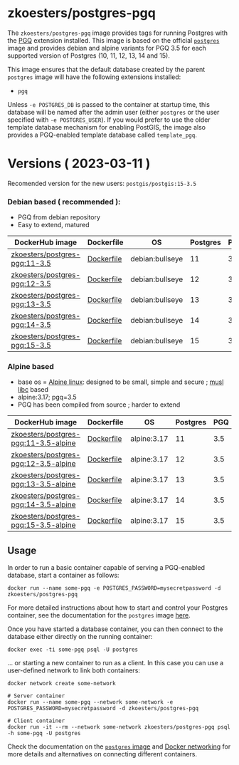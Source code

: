 # zkoesters/postgres-pgq

The `zkoesters/postgres-pgq` image provides tags for running Postgres with the [PGQ](https://github.com/pgq/pgq) extension installed. This image is based on the official [`postgres`](https://registry.hub.docker.com/_/postgres/) image and provides debian and alpine variants for PGQ 3.5 for each supported version of Postgres (10, 11, 12, 13, 14 and 15).

This image ensures that the default database created by the parent `postgres` image will have the following extensions installed:

* `pgq`

Unless `-e POSTGRES_DB` is passed to the container at startup time, this database will be named after the admin user (either `postgres` or the user specified with `-e POSTGRES_USER`). If you would prefer to use the older template database mechanism for enabling PostGIS, the image also provides a PGQ-enabled template database called `template_pgq`.

# Versions ( 2023-03-11 )

Recomended version for the new users: `postgis/postgis:15-3.5`

### Debian based ( recommended ):

* PGQ from debian repository
* Easy to extend, matured

| DockerHub image | Dockerfile | OS | Postgres | PGQ |
| --------------- | ---------- | -- | -------- | --- |
| [zkoesters/postgres-pgq:11-3.5](https://registry.hub.docker.com/r/zkoesters/postgres-pgq/tags?page=1&name=11-3.5) | [Dockerfile](https://github.com/zkoesters/docker-postgres-pgq/blob/master/11-3.5/Dockerfile) | debian:bullseye | 11 | 3.5 |
| [zkoesters/postgres-pgq:12-3.5](https://registry.hub.docker.com/r/zkoesters/postgres-pgq/tags?page=1&name=12-3.5) | [Dockerfile](https://github.com/zkoesters/docker-postgres-pgq/blob/master/12-3.5/Dockerfile) | debian:bullseye | 12 | 3.5 |
| [zkoesters/postgres-pgq:13-3.5](https://registry.hub.docker.com/r/zkoesters/postgres-pgq/tags?page=1&name=13-3.5) | [Dockerfile](https://github.com/zkoesters/docker-postgres-pgq/blob/master/13-3.5/Dockerfile) | debian:bullseye | 13 | 3.5 |
| [zkoesters/postgres-pgq:14-3.5](https://registry.hub.docker.com/r/zkoesters/postgres-pgq/tags?page=1&name=14-3.5) | [Dockerfile](https://github.com/zkoesters/docker-postgres-pgq/blob/master/14-3.5/Dockerfile) | debian:bullseye | 14 | 3.5 |
| [zkoesters/postgres-pgq:15-3.5](https://registry.hub.docker.com/r/zkoesters/postgres-pgq/tags?page=1&name=15-3.5) | [Dockerfile](https://github.com/zkoesters/docker-postgres-pgq/blob/master/15-3.5/Dockerfile) | debian:bullseye | 15 | 3.5 |

### Alpine based

* base os = [Alpine linux](https://alpinelinux.org/): designed to be small, simple and secure ; [musl libc](https://musl.libc.org/) based
* alpine:3.17; pgq=3.5
* PGQ has been compiled from source ; harder to extend

| DockerHub image | Dockerfile | OS | Postgres | PGQ |
| --------------- | ---------- | -- | -------- | --- |
| [zkoesters/postgres-pgq:11-3.5-alpine](https://registry.hub.docker.com/r/zkoesters/postgres-pgq/tags?page=1&name=11-3.5-alpine) | [Dockerfile](https://github.com/zkoesters/docker-postgres-pgq/blob/master/11-3.5/alpine/Dockerfile) | alpine:3.17 | 11 | 3.5 |
| [zkoesters/postgres-pgq:12-3.5-alpine](https://registry.hub.docker.com/r/zkoesters/postgres-pgq/tags?page=1&name=12-3.5-alpine) | [Dockerfile](https://github.com/zkoesters/docker-postgres-pgq/blob/master/12-3.5/alpine/Dockerfile) | alpine:3.17 | 12 | 3.5 |
| [zkoesters/postgres-pgq:13-3.5-alpine](https://registry.hub.docker.com/r/zkoesters/postgres-pgq/tags?page=1&name=13-3.5-alpine) | [Dockerfile](https://github.com/zkoesters/docker-postgres-pgq/blob/master/13-3.5/alpine/Dockerfile) | alpine:3.17 | 13 | 3.5 |
| [zkoesters/postgres-pgq:14-3.5-alpine](https://registry.hub.docker.com/r/zkoesters/postgres-pgq/tags?page=1&name=14-3.5-alpine) | [Dockerfile](https://github.com/zkoesters/docker-postgres-pgq/blob/master/14-3.5/alpine/Dockerfile) | alpine:3.17 | 14 | 3.5 |
| [zkoesters/postgres-pgq:15-3.5-alpine](https://registry.hub.docker.com/r/zkoesters/postgres-pgq/tags?page=1&name=15-3.5-alpine) | [Dockerfile](https://github.com/zkoesters/docker-postgres-pgq/blob/master/15-3.5/alpine/Dockerfile) | alpine:3.17 | 15 | 3.5 |

## Usage

In order to run a basic container capable of serving a PGQ-enabled database, start a container as follows:

    docker run --name some-pgq -e POSTGRES_PASSWORD=mysecretpassword -d zkoesters/postgres-pgq

For more detailed instructions about how to start and control your Postgres container, see the documentation for the `postgres` image [here](https://registry.hub.docker.com/_/postgres/).

Once you have started a database container, you can then connect to the database either directly on the running container:

    docker exec -ti some-pgq psql -U postgres

... or starting a new container to run as a client. In this case you can use a user-defined network to link both containers:

    docker network create some-network

    # Server container
    docker run --name some-pgq --network some-network -e POSTGRES_PASSWORD=mysecretpassword -d zkoesters/postgres-pgq

    # Client container
    docker run -it --rm --network some-network zkoesters/postgres-pgq psql -h some-pgq -U postgres

Check the documentation on the [`postgres` image](https://registry.hub.docker.com/_/postgres/) and [Docker networking](https://docs.docker.com/network/) for more details and alternatives on connecting different containers.
